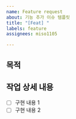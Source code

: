```yaml
---
name: Feature request
about: 기능 추가 이슈 템플릿
title: "[Feat] "
labels: feature
assignees: miso1105

---
```


## 목적
>

## 작업 상세 내용
- [ ] 구현 내용 1
- [ ] 구현 내용 2
